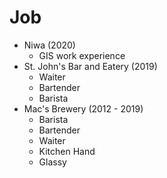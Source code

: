 # Job
- Niwa (2020)
  - GIS work experience
- St. John's Bar and Eatery (2019)
  - Waiter
  - Bartender
  - Barista
- Mac's Brewery (2012 - 2019)
  - Barista
  - Bartender
  - Waiter
  - Kitchen Hand
  - Glassy
